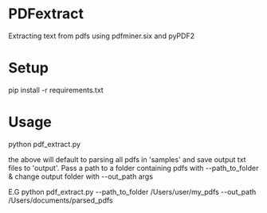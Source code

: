 # PDFextract
Extracting text from pdfs using pdfminer.six and pyPDF2

# Setup
pip install -r requirements.txt

# Usage
python pdf_extract.py

the above will default to parsing all pdfs in 'samples' and save output txt files to 'output'. 
Pass a path to a folder containing pdfs with --path_to_folder & change output folder with --out_path args

E.G
python pdf_extract.py --path_to_folder /Users/user/my_pdfs --out_path /Users/documents/parsed_pdfs

